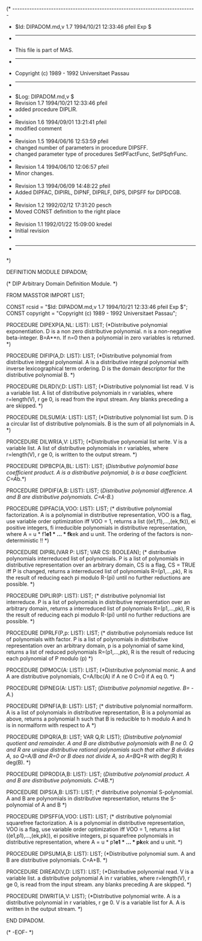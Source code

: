 (* ----------------------------------------------------------------------------
 * $Id: DIPADOM.md,v 1.7 1994/10/21 12:33:46 pfeil Exp $
 * ----------------------------------------------------------------------------
 * This file is part of MAS.
 * ----------------------------------------------------------------------------
 * Copyright (c) 1989 - 1992 Universitaet Passau
 * ----------------------------------------------------------------------------
 * $Log: DIPADOM.md,v $
 * Revision 1.7  1994/10/21  12:33:46  pfeil
 * added procedure DIPLIR.
 *
 * Revision 1.6  1994/09/01  13:21:41  pfeil
 * modified comment
 *
 * Revision 1.5  1994/06/16  12:53:59  pfeil
 * changed number of parameters in procedure DIPSFF.
 * changed parameter type of procedures SetPFactFunc, SetPSqfrFunc.
 *
 * Revision 1.4  1994/06/10  12:06:57  pfeil
 * Minor changes.
 *
 * Revision 1.3  1994/06/09  14:48:22  pfeil
 * Added DIPFAC, DIPIRL, DIPNF, DIPRLF, DIPS, DIPSFF for DIPDCGB.
 *
 * Revision 1.2  1992/02/12  17:31:20  pesch
 * Moved CONST definition to the right place
 *
 * Revision 1.1  1992/01/22  15:09:00  kredel
 * Initial revision
 *
 * ----------------------------------------------------------------------------
 *)
  
DEFINITION MODULE DIPADOM;

(* DIP Arbitrary Domain Definition Module. *)



FROM MASSTOR IMPORT LIST;

CONST rcsid = "$Id: DIPADOM.md,v 1.7 1994/10/21 12:33:46 pfeil Exp $";
CONST copyright = "Copyright (c) 1989 - 1992 Universitaet Passau";



PROCEDURE DIPEXP(A,NL: LIST): LIST; 
(*Distributive polynomial exponentiation.  D is a non zero
distributive polynomial. n is a non-negative beta-integer.
B=A**n. If n=0 then a polynomial in zero variables is returned. *)


PROCEDURE DIFIP(A,D: LIST): LIST; 
(*Distributive polynomial from distributive integral polynomial.
A is a distributive integral polynomial with inverse
lexicographical term ordering. D is the domain
descriptor for the distributive polynomial B. *)


PROCEDURE DILRD(V,D: LIST): LIST; 
(*Distributive polynomial list read. V is a variable list. 
A list of distributive polynomials
in r variables, where r=length(V), r ge 0, is read from
the input stream. Any blanks preceding a are skipped. *)


PROCEDURE DILSUM(A: LIST): LIST; 
(*Distributive polynomial list sum. D is a circular
list of distributive polynomials. B is the sum of all
polynomials in A. *)


PROCEDURE DILWR(A,V: LIST); 
(*Distributive polynomial list write. V is a
variable list. A list of distributive polynomials
in r variables, where r=length(V), r ge 0, is written to
the output stream. *)


PROCEDURE DIPBCP(A,BL: LIST): LIST; 
(*Distributive polynomial base coefficient product. A is a
distributive polynomial, b is a base coefficient. C=A*b.*)


PROCEDURE DIPDIF(A,B: LIST): LIST; 
(*Distributive polynomial difference. A and B are
distributive polynomials. C=A-B.*)


PROCEDURE DIPFAC(A,VOO: LIST): LIST;
(* distributive polynomial factorization.
   A is a polynomial in distributive representation,
   VOO is a flag, use variable order optimization iff VOO = 1,
   returns a list ((e1,f1),...,(ek,fk)), ei positive integers,
   fi irreducible polynomials in distributive representation,
   where A = u * f1**e1 * ... * fk**ek and u unit.
   The ordering of the factors is non-deterministic !! *)


PROCEDURE DIPIRL(VAR P: LIST; VAR CS: BOOLEAN);
(* distributive polynomials interreduced list of polynomials.
   P is a list of polynomials in distributive representation
   over an arbitrary domain,
   CS is a flag, CS = TRUE iff P is changed,
   returns a interreduced list of polynomials R=(p1,...,pk),
   R is the result of reducing each pi modulo R-(pi)
   until no further reductions are possible. *)


PROCEDURE DIPLIR(P: LIST): LIST;
(* distributive polynomial list interreduce.
   P is a list of polynomials in distributive representation
   over an arbitrary domain,
   returns a interreduced list of polynomials R=(p1,...,pk),
   R is the result of reducing each pi modulo R-(pi)
   until no further reductions are possible. *)


PROCEDURE DIPRLF(P,p: LIST): LIST;
(* distributive polynomials reduce list of polynomials with factor.
   P is a list of polynomials in distributive representation
   over an arbitrary domain, p is a polynomial of same kind,
   returns a list of reduced polynomials R=(p1,...,pk),
   R is the result of reducing each polynomial of P  modulo (p) *)


PROCEDURE DIPMOC(A: LIST): LIST; 
(*Distributive polynomial monic. A and A are
distributive polynomials, C=A/lbc(A) if A ne 0
C=0 if A eq 0. *)


PROCEDURE DIPNEG(A: LIST): LIST; 
(*Distributive polynomial negative. B= -A.*)


PROCEDURE DIPNF(A,B: LIST): LIST;
(* distributive polynomial normalform.
   A is a list of polynomials in distributive representation,
   B is a polynomial as above,
   returns a polynomial h such that B is reducible to h
   modulo A and h is in normalform with respect to A *)


PROCEDURE DIPQR(A,B: LIST;  VAR Q,R: LIST); 
(*Distributive polynomial quotient and remainder.
A and B are distributive polynomials with B ne 0.
Q and R are unique distributive rational polynomials such
that either B divides A, so Q=A/B and R=0  or B does not
divide A, so A=B*Q+R with deg(R) lt deg(B). *)


PROCEDURE DIPROD(A,B: LIST): LIST; 
(*Distributive polynomial product. A and B are
distributive polynomials. C=A*B.*)


PROCEDURE DIPS(A,B: LIST): LIST;
(* distributive polynomial S-polynomial.
   A and B are polynomials in distributive representation,
   returns the S-polynomial of A and B *)


PROCEDURE DIPSFF(A,VOO: LIST): LIST;
(* distributive polynomial squarefree factorization.
   A is a polynomial in distributive representation,
   VOO is a flag, use variable order optimization iff VOO = 1,
   returns a list ((e1,p1),...,(ek,pk)), ei positive integers,
   pi squarefree polynomials in distributive representation,
   where A = u * p1**e1 * ... * pk**ek and u unit. *)


PROCEDURE DIPSUM(A,B: LIST): LIST; 
(*Distributive polynomial sum. A and B are
distributive polynomials. C=A+B. *)


PROCEDURE DIREAD(V,D: LIST): LIST; 
(*Distributive polynomial read. V is a variable list.
a distributive polynomial A in r variables, where
r=length(V), r ge 0, is read from the input stream. any
blanks preceding A are skipped. *)


PROCEDURE DIWRIT(A,V: LIST); 
(*Distributive polynomial write. A is a distributive
polynomial in r variables, r ge 0. V is a variable list
for A. A is written in the output stream. *)


END DIPADOM.

(* -EOF- *)
